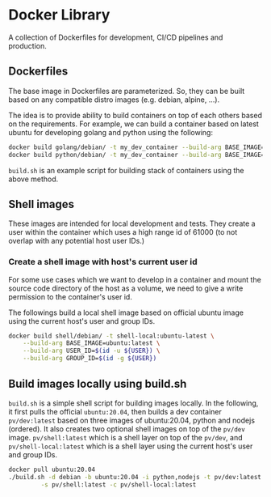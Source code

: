 
# Docker Library

A collection of Dockerfiles for development, CI/CD pipelines and production. 

## Dockerfiles
The base image in Dockerfiles are parameterized. So, they can be built based on any compatible distro images (e.g. debian, alpine, ...). 

The idea is to provide ability to build containers on top of each others based on the requirements.
For example, we can build a container based on latest ubuntu for developing golang and python using the following:

```sh
docker build golang/debian/ -t my_dev_container --build-arg BASE_IMAGE=ubuntu:latest
docker build python/debian/ -t my_dev_container --build-arg BASE_IMAGE=my_dev_container
```

`build.sh` is an example script for building stack of containers using the above method.

## Shell images
These images are intended for local development and tests. They create a user within the container which uses a high range id of 61000 (to not overlap with any potential host user IDs.)

### Create a shell image with host's current user id
For some use cases which we want to develop in a container and mount the source code directory of
the host as a volume, we need to give a write permission to the container's user
id. 

The followings build a local shell image based on official ubuntu image 
using the current host's user and group IDs.

```sh
docker build shell/debian/ -t shell-local:ubuntu-latest \
	--build-arg BASE_IMAGE=ubuntu:latest \
	--build-arg USER_ID=$(id -u ${USER}) \
	--build-arg GROUP_ID=$(id -g ${USER})
```
## Build images locally using build.sh
`build.sh` is a simple shell script for building images locally. In the following, it first pulls the official `ubuntu:20.04`, then builds a dev container `pv/dev:latest` based on three images of ubuntu:20.04, python and nodejs (ordered). It also creates two optional shell images on top of the `pv/dev` image. `pv/shell:latest` which is a shell layer on top of the `pv/dev`, and `pv/shell-local:latest` which is a shell layer using the current host's user and group IDs.
```sh
docker pull ubuntu:20.04
./build.sh -d debian -b ubuntu:20.04 -i python,nodejs -t pv/dev:latest \
         -s pv/shell:latest -c pv/shell-local:latest
```
